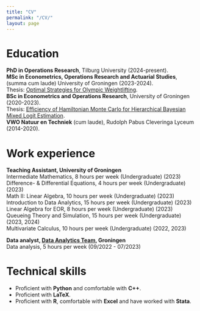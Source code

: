 ```yaml
---
title: "CV"
permalink: "/CV/"
layout: page
---
```


# Education
**PhD in Operations Research**, Tilburg University (2024-present). <br>
**MSc in Econometrics, Operations Research and Actuarial Studies**, (summa cum laude) University of Groningen (2023-2024). <br>
Thesis: [Optimal Strategies for Olympic Weightlifting](https://daannoordenbos.github.io/master-thesis/). <br>
**BSc in Econometrics and Operations Research**, University of Groningen (2020-2023). <br>
Thesis: [Efficiency of Hamiltonian Monte Carlo for Hierarchical Bayesian Mixed Logit Estimation](https://daannoordenbos.github.io/bachelor-thesis/). <br>
**VWO Natuur en Techniek** (cum laude), Rudolph Pabus Cleveringa Lyceum (2014-2020).

# Work experience
**Teaching Assistant, University of Groningen** <br />
Intermediate Mathematics, 8 hours per week (Undergraduate) (2023) <br>
Difference- & Differential Equations, 4 hours per week (Undergraduate) (2023) <br>
Math II: Linear Algebra, 10 hours per week (Undergraduate) (2023) <br>
Introduction to Data Analytics, 15 hours per week (Undergraduate) (2023) <br>
Linear Algebra for EOR, 8 hours per week (Undergraduate) (2023) <br>
Queueing Theory and Simulation, 15 hours per week (Undergraduate) (2023, 2024) <br>
Multivariate Calculus, 10 hours per week (Undergraduate) (2022, 2023)


**Data analyst, [Data Analytics Team](https://www.analyticsteam.nl/), Groningen**  <br />
Data analysis, 5 hours per week (09/2022 - 07/2023)


# Technical skills
- Proficient with **Python** and comfortable with **C++**.
- Proficient with **LaTeX**.
- Proficient with **R**, comfortable with **Excel** and have worked with **Stata**.
